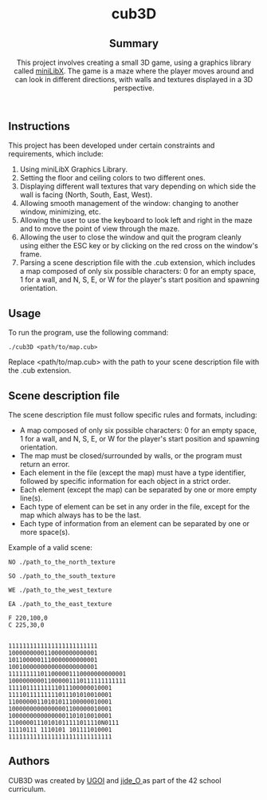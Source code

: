 <h1 style="text-align:center">
    cub3D 
</h1>
<header>
    <h2>Summary</h2>
    <p>
        This project involves creating a small 3D game, using a graphics library called <a href="https://github.com/codam-coding-college/MLX42" target="_blank">miniLibX</a>. The game is a maze where the player moves around and can look in different directions, with walls and textures displayed in a 3D perspective.
    </p>
</header>


<main>
    <section>
        <h2>Instructions</h2>
        <p>
            This project has been developed under certain constraints and requirements, which include:
            <ol>
                <li>
                    Using miniLibX Graphics Library.
                </li>
                <li>
                    Setting the floor and ceiling colors to two different ones.
                </li>
                <li>
                    Displaying different wall textures that vary depending on which side the wall is facing (North, South, East, West).
                </li>
                <li>
                    Allowing smooth management of the window: changing to another window, minimizing, etc.
                </li>
                <li>
                    Allowing the user to use the keyboard to look left and right in the maze and to move the point of view through the maze.
                </li>
                <li>
                    Allowing the user to close the window and quit the program cleanly using either the ESC key or by clicking on the red cross on the window's frame.
                </li>
                <li>
                    Parsing a scene description file with the .cub extension, which includes a map composed of only six possible characters: 0 for an empty space, 1 for a wall, and N, S, E, or W for the player's start position and spawning orientation.
                </li>
            </ol>
        </p>
    </section>
    <section>
        <h2>Usage</h2>
        <p>
            To run the program, use the following command:
        </p>

```console
./cub3D <path/to/map.cub> 
```

Replace <path/to/map.cub> with the path to your scene description file with the .cub extension.
    </section>
    <section>
        <h2>Scene description file</h2>
        <p>
            The scene description file must follow specific rules and formats, including:
        </p>
        <ul>
            <li>
                A map composed of only six possible characters: 0 for an empty space, 1 for a wall, and N, S, E, or W for the player's start position and spawning orientation.
            </li>
            <li>
                The map must be closed/surrounded by walls, or the program must return an error.
            </li>
            <li>
                Each element in the file (except the map) must have a type identifier, followed by specific information for each object in a strict order.
            </li>
            <li>
                Each element (except the map) can be separated by one or more empty line(s).
            </li>
            <li>
                Each type of element can be set in any order in the file, except for the map which always has to be the last.
            </li>
            <li>
                Each type of information from an element can be separated by one or more space(s).
            </li>
        </ul>
    </section>
</main>

<p>
    Example of a valid scene:
</p>

```console
NO ./path_to_the_north_texture

SO ./path_to_the_south_texture

WE ./path_to_the_west_texture

EA ./path_to_the_east_texture

F 220,100,0
C 225,30,0


1111111111111111111111111
1000000000110000000000001
1011000001110000000000001
1001000000000000000000001
111111111011000001110000000000001
100000000011000001110111111111111
11110111111111011100000010001
11110111111111011101010010001
11000000110101011100000010001
10000000000000001100000010001
10000000000000001101010010001
11000001110101011111011110N0111
11110111 1110101 101111010001
11111111111111111111111111111
```

<footer>
        <section id="authors">
        <h2>Authors</h2>
        <p>
            CUB3D was created by <a href="https://github.com/UGOI" target="_blank">UGOI</a> and <a href="https://github.com/JideOgunlana" target="_blank">jide_O </a> as part of the 42 school curriculum.
        </p>
    </section>
</footer>